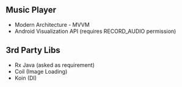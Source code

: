 ## Music Player

- Modern Architecture - MVVM
- Android Visualization API (requires RECORD_AUDIO permission)


## 3rd Party Libs
- Rx Java (asked as requirement)
- Coil (Image Loading)
- Koin (DI)
